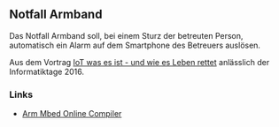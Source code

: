 ## Notfall Armband 

Das Notfall Armband soll, bei einem Sturz der betreuten Person, automatisch ein Alarm auf dem Smartphone des Betreuers auslösen.

Aus dem Vortrag [IoT was es ist - und wie es Leben rettet](https://github.com/mc-b/IoTKit/blob/master/Talks/2016-06-03-IoTLebenRetten/Informatiktage_IoTLebenRetten.pdf) anlässlich der Informatiktage 2016.


### Links

*  [Arm Mbed Online Compiler](https://os.mbed.com/compiler/#import:/teams/Disco-L475VG-IOT/code/FXOS8700QV2Alarm/)
